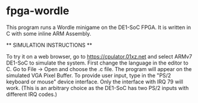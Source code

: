 # fpga-wordle
This program runs a Wordle minigame on the DE1-SoC FPGA. It is written in C with some inline ARM Assembly. 

** SIMULATION INSTRUCTIONS **

To try it on a web browser, go to https://cpulator.01xz.net and select ARMv7 DE1-SoC to simulate the system.
First change the language in the editor to C.
Go to File -> Open and choose the .c file. The program will appear on the simulated VGA Pixel Buffer.
To provide user input, type in the "PS/2 keyboard or mouse" device interface. Only the interface with IRQ 79 will work.
(This is an arbitrary choice as the DE1-SoC has two PS/2 inputs with different IRQ codes.)

